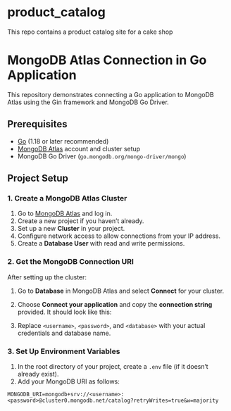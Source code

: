 # product_catalog
This repo contains a product catalog site for a cake shop
# MongoDB Atlas Connection in Go Application

This repository demonstrates connecting a Go application to MongoDB Atlas using the Gin framework and MongoDB Go Driver.

## Prerequisites

- [Go](https://golang.org/dl/) (1.18 or later recommended)
- [MongoDB Atlas](https://www.mongodb.com/cloud/atlas) account and cluster setup
- MongoDB Go Driver (`go.mongodb.org/mongo-driver/mongo`)

## Project Setup

### 1. Create a MongoDB Atlas Cluster

1. Go to [MongoDB Atlas](https://www.mongodb.com/cloud/atlas) and log in.
2. Create a new project if you haven’t already.
3. Set up a new **Cluster** in your project.
4. Configure network access to allow connections from your IP address.
5. Create a **Database User** with read and write permissions.

### 2. Get the MongoDB Connection URI

After setting up the cluster:

1. Go to **Database** in MongoDB Atlas and select **Connect** for your cluster.
2. Choose **Connect your application** and copy the **connection string** provided. It should look like this:


3. Replace `<username>`, `<password>`, and `<database>` with your actual credentials and database name.

### 3. Set Up Environment Variables

1. In the root directory of your project, create a `.env` file (if it doesn’t already exist).
2. Add your MongoDB URI as follows:

```env
MONGODB_URI=mongodb+srv://<username>:<password>@cluster0.mongodb.net/catalog?retryWrites=true&w=majority



